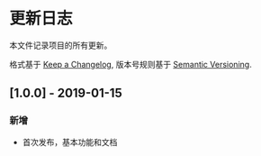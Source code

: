 # 更新日志
本文件记录项目的所有更新。

格式基于 [Keep a Changelog](https://keepachangelog.com/en/1.0.0/),
版本号规则基于 [Semantic Versioning](https://semver.org/spec/v2.0.0.html).

## [1.0.0] - 2019-01-15
### 新增
- 首次发布，基本功能和文档
